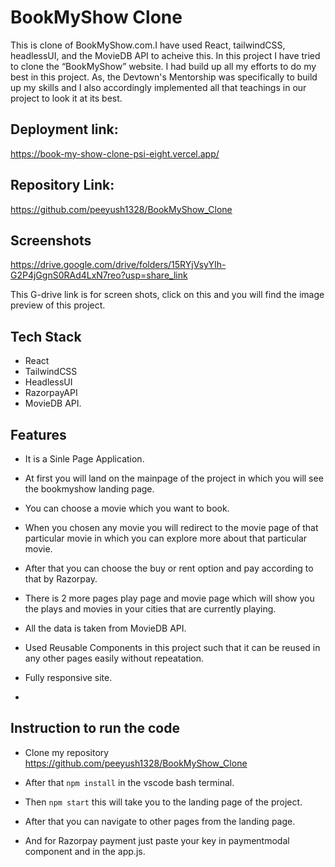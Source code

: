 
# BookMyShow Clone

This is clone of BookMyShow.com.I have used React, tailwindCSS, headlessUI, and the MovieDB API to acheive this. In this project I have tried to clone the “BookMyShow” website. I had build up all my efforts to do my best in this project. As, the Devtown's Mentorship was specifically to build up my skills and I also accordingly implemented all that teachings in our project to look it at its best.


## Deployment link:
https://book-my-show-clone-psi-eight.vercel.app/
## Repository Link:
https://github.com/peeyush1328/BookMyShow_Clone
## Screenshots
https://drive.google.com/drive/folders/15RYjVsyYIh-G2P4jGgnS0RAd4LxN7reo?usp=share_link

This G-drive link is for screen shots, click on this and you will find the image preview of this project.
## Tech Stack

- React 
- TailwindCSS 
- HeadlessUI  
- RazorpayAPI
- MovieDB API.





## Features

- It is a Sinle Page Application.

- At first you will land on the mainpage of the project in which you will see the bookmyshow landing page.

- You can choose a movie which you want to book.

- When you chosen any movie you will redirect to the movie page of that particular movie in which you can explore more about that particular movie.

- After that you can choose the buy or rent option and pay according to that by Razorpay.

- There is 2 more pages play page and movie page which will show you the plays and movies in your cities that are currently playing.

- All the data is taken from MovieDB API.

- Used Reusable Components in this project such that it can be reused in any other pages easily without repeatation.

- Fully responsive site.
-  


## Instruction to run the code
- Clone my repository https://github.com/peeyush1328/BookMyShow_Clone

- After that  ``` npm install ``` in the vscode bash terminal.

- Then ```npm start``` this will take you to the landing page of the project.

- After that you can navigate to other pages from the landing page.
- And for Razorpay payment just paste your key in paymentmodal component and in the app.js.